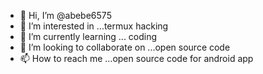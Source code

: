 - 👋 Hi, I’m @abebe6575
- 👀 I’m interested in ...termux hacking 
- 🌱 I’m currently learning ... coding 
- 💞️ I’m looking to collaborate on ...open source code 
- 📫 How to reach me ...open source code for android app

<!---
abebe6575/abebe6575 is a ✨ special ✨ repository because its `README.md` (this file) appears on your GitHub profile.
You can click the Preview link to take a look at your changes.
--->
